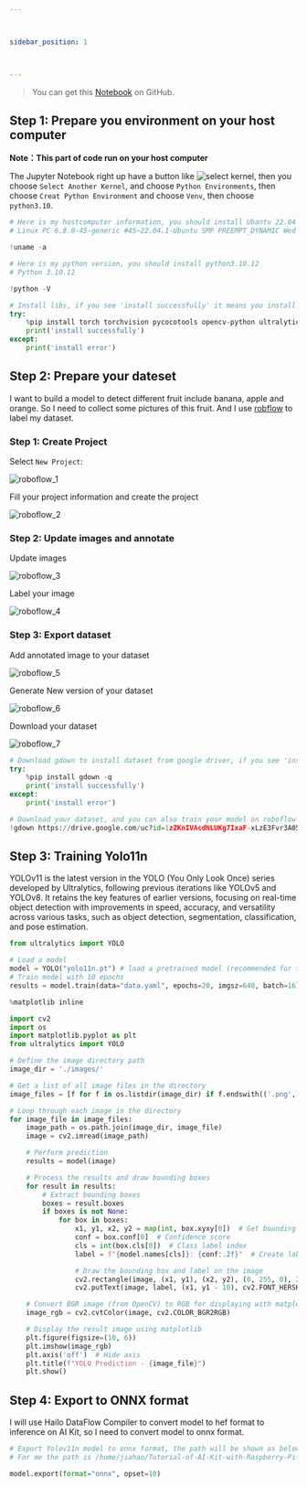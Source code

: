```yaml
---



sidebar_position: 1



---
```








> You can get this [Notebook](https://github.com/Seeed-Projects/Tutorial-of-AI-Kit-with-Raspberry-Pi-From-Zero-to-Hero/blob/main/articles/Chapter%205%20-%20Custom%20Model%20Development%20and%20Deployment/Training%20Your%20Model.ipynb) on GitHub.





## Step 1: Prepare you environment on your host computer







**Note：This part of code run on your host computer**







The Jupyter Notebook right up have a button like ![select kernel](../../pictures/Chapter5/select_kernel.png), then you choose ```Select Another Kernel```, and choose ```Python Environments```, then choose ```Creat Python Environment``` and choose ```Venv```, then choose ```python3.10```.




```python
# Here is my hostcomputer information, you should install Ubantu 22.04 if you what use this code.
# Linux PC 6.8.0-45-generic #45~22.04.1-Ubuntu SMP PREEMPT_DYNAMIC Wed Sep 11 15:25:05 UTC 2 x86_64 x86_64 x86_64 GNU/Linux.

!uname -a
```



```python
# Here is my python version, you should install python3.10.12 
# Python 3.10.12

!python -V
```



```python
# Install libs, if you see 'install successfully' it means you install libs successfully, or when you see 'install error' it means you install libs unsuccessfully
try:
    %pip install torch torchvision pycocotools opencv-python ultralytics matplotlib -q
    print('install successfully')
except:
    print('install error')

```




## Step 2: Prepare your dateset







I want to build a model to detect different fruit include banana, apple and orange. So I need to collect some pictures of this fruit. And I use [robflow](https://roboflow.com/) to label my dataset.







### Step 1: Create Project







Select ```New Project```:







![roboflow_1](../../pictures/Chapter5/roboflow_1.png)







Fill your project information and create the project







![roboflow_2](../../pictures/Chapter5/roboflow_2.png)







### Step 2: Update images and annotate







Update images







![roboflow_3](../../pictures/Chapter5/roboflow_3.png)







Label your image







![roboflow_4](../../pictures/Chapter5/roboflow_4.png)







### Step 3: Export dataset







Add annotated image to your dataset







![roboflow_5](../../pictures/Chapter5/roboflow_5.png)







Generate New version of your dataset







![roboflow_6](../../pictures/Chapter5/roboflow_6.png)







Download your dataset







![roboflow_7](../../pictures/Chapter5/roboflow_7.png)




```python
# Download gdown to install dataset from google driver, if you see 'install successfully' it means you install libs successfully, or when you see 'install error' it means you install libs unsuccessfully
try:
    %pip install gdown -q
    print('install successfully')
except:
    print('install error')
```



```python
# Download your dataset, and you can also train your model on roboflow   
!gdown https://drive.google.com/uc?id=1zZKnIVAcdNLUKg7IxaF-xLzE3Fvr3A05  && unzip roboflow.zip -d ~/datasets/ && rm roboflow.zip && mv ~/datasets/data.yaml ./data.yaml && cp -r ~/datasets/test/images ./
```




## Step 3: Training Yolo11n







YOLOv11 is the latest version in the YOLO (You Only Look Once) series developed by Ultralytics, following previous iterations like YOLOv5 and YOLOv8. It retains the key features of earlier versions, focusing on real-time object detection with improvements in speed, accuracy, and versatility across various tasks, such as object detection, segmentation, classification, and pose estimation.




```python
from ultralytics import YOLO

# Load a model
model = YOLO("yolo11n.pt") # load a pretrained model (recommended for training)
# Train model with 10 epochs
results = model.train(data="data.yaml", epochs=20, imgsz=640, batch=16)

```





























































































```python
%matplotlib inline

import cv2
import os
import matplotlib.pyplot as plt
from ultralytics import YOLO

# Define the image directory path
image_dir = './images/'

# Get a list of all image files in the directory
image_files = [f for f in os.listdir(image_dir) if f.endswith(('.png', '.jpg', '.jpeg'))]

# Loop through each image in the directory
for image_file in image_files:
    image_path = os.path.join(image_dir, image_file)
    image = cv2.imread(image_path)

    # Perform prediction
    results = model(image)

    # Process the results and draw bounding boxes
    for result in results:
        # Extract bounding boxes
        boxes = result.boxes
        if boxes is not None:
            for box in boxes:
                x1, y1, x2, y2 = map(int, box.xyxy[0])  # Get bounding box coordinates
                conf = box.conf[0]  # Confidence score
                cls = int(box.cls[0])  # Class label index
                label = f"{model.names[cls]}: {conf:.2f}"  # Create label text

                # Draw the bounding box and label on the image
                cv2.rectangle(image, (x1, y1), (x2, y2), (0, 255, 0), 2)  # Green box
                cv2.putText(image, label, (x1, y1 - 10), cv2.FONT_HERSHEY_SIMPLEX, 0.5, (0, 255, 0), 2)  # Green label

    # Convert BGR image (from OpenCV) to RGB for displaying with matplotlib
    image_rgb = cv2.cvtColor(image, cv2.COLOR_BGR2RGB)

    # Display the result image using matplotlib
    plt.figure(figsize=(10, 6))
    plt.imshow(image_rgb)
    plt.axis('off')  # Hide axis
    plt.title(f"YOLO Prediction - {image_file}")
    plt.show()

```

























## Step 4: Export to ONNX format







I will use Hailo DataFlow Compiler to convert model to hef format to inference on AI Kit, so I need to convert model to onnx format.




```python
# Export Yolov11n model to onnx format, the path will be shown as below
# For me the path is /home/jiahao/Tutorial-of-AI-Kit-with-Raspberry-Pi-From-Zero-to-Hero/runs/detect/train/weights/best.onnx

model.export(format="onnx", opset=10)
```


